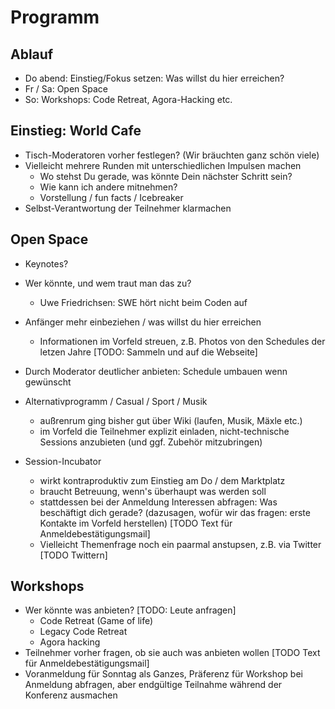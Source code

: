 # Programm

## Ablauf

* Do abend: Einstieg/Fokus setzen: Was willst du hier erreichen?
* Fr / Sa: Open Space
* So: Workshops: Code Retreat, Agora-Hacking etc.

## Einstieg: World Cafe

* Tisch-Moderatoren vorher festlegen? (Wir bräuchten ganz schön viele)
* Vielleicht mehrere Runden mit unterschiedlichen Impulsen machen
  * Wo stehst Du gerade, was könnte Dein nächster Schritt sein?
  * Wie kann ich andere mitnehmen?
  * Vorstellung / fun facts / Icebreaker
* Selbst-Verantwortung der Teilnehmer klarmachen

## Open Space

* Keynotes?
* Wer könnte, und wem traut man das zu?
  * Uwe Friedrichsen: SWE hört nicht beim Coden auf

* Anfänger mehr einbeziehen / was willst du hier erreichen
  * Informationen im Vorfeld streuen, z.B.
   Photos von den Schedules der letzen Jahre [TODO: Sammeln und auf die Webseite]
* Durch Moderator deutlicher anbieten: Schedule umbauen wenn gewünscht

* Alternativprogramm / Casual / Sport / Musik
  * außrenrum ging bisher gut über Wiki (laufen, Musik, Mäxle etc.)
  * im Vorfeld die Teilnehmer explizit einladen, nicht-technische Sessions anzubieten
   (und ggf. Zubehör mitzubringen)


* Session-Incubator
  * wirkt kontraproduktiv zum Einstieg am Do / dem Marktplatz
  * braucht Betreuung, wenn's überhaupt was werden soll
  * stattdessen bei der Anmeldung Interessen abfragen: Was beschäftigt dich gerade?
   (dazusagen, wofür wir das fragen: erste Kontakte im Vorfeld herstellen)
   [TODO Text für Anmeldebestätigungsmail]
  * Vielleicht Themenfrage noch ein paarmal anstupsen, z.B. via Twitter [TODO Twittern]


## Workshops

* Wer könnte was anbieten? [TODO: Leute anfragen]
  * Code Retreat (Game of life)
  * Legacy Code Retreat
  * Agora hacking
* Teilnehmer vorher fragen, ob sie auch was anbieten wollen [TODO Text für Anmeldebestätigungsmail]
* Voranmeldung für Sonntag als Ganzes, Präferenz für Workshop bei Anmeldung
  abfragen, aber endgültige Teilnahme während der Konferenz ausmachen
